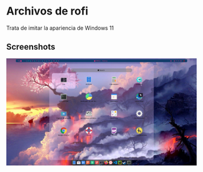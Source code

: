 # Archivos de rofi

Trata de imitar la apariencia de Windows 11

## Screenshots

![App Screenshot](https://github.com/ramon-yala/Dotfiles/blob/main/Rofi-themes/Screenshots/screnshot1.png?raw=true)
